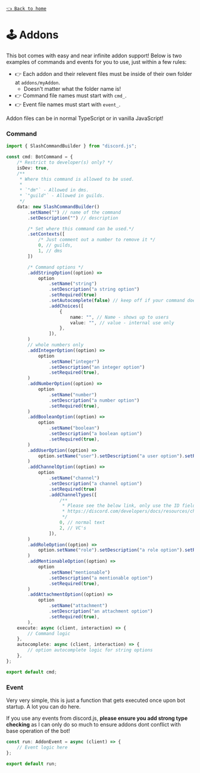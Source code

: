 [`👈 Back to home`](../README.md)

# 🕹️ Addons

This bot comes with easy and near infinite addon support! Below is two examples of commands and events for you to use, just within a few rules:

- 👉 Each addon and their relevent files must be inside of their own folder at `addons/myAddon`.
  - Doesn't matter what the folder name is!
- 👉 Command file names must start with `cmd_`.
- 👉 Event file names must start with `event_`.

Addon files can be in normal TypeScript or in vanilla JavaScript!

### Command

```typescript
import { SlashCommandBuilder } from "discord.js";

const cmd: BotCommand = {
	/* Restrict to developer(s) only? */
	isDev: true,
	/**
	 * Where this command is allowed to be used.
	 *
	 * `"dm"` - Allowed in dms.
	 * `"guild"` - Allowed in guilds.
	 */
	data: new SlashCommandBuilder()
		.setName("") // name of the command
		.setDescription("") // description

		/* Set where this command can be used.*/
		.setContexts([
			/* Just comment out a number to remove it */
			0, // guilds,
			1, // dms
		])

		/* Command options */
		.addStringOption((option) =>
			option
				.setName("string")
				.setDescription("a string option")
				.setRequired(true)
				.setAutocomplete(false) // keep off if your command does not use autocomplete.
				.addChoices([
					{
						name: "", // Name - shows up to users
						value: "", // value - internal use only
					},
				]),
		)
		// whole numbers only
		.addIntegerOption((option) =>
			option
				.setName("integer")
				.setDescription("an integer option")
				.setRequired(true),
		)
		.addNumberOption((option) =>
			option
				.setName("number")
				.setDescription("a number option")
				.setRequired(true),
		)
		.addBooleanOption((option) =>
			option
				.setName("boolean")
				.setDescription("a boolean option")
				.setRequired(true),
		)
		.addUserOption((option) =>
			option.setName("user").setDescription("a user option").setRequired(true),
		)
		.addChannelOption((option) =>
			option
				.setName("channel")
				.setDescription("a channel option")
				.setRequired(true)
				.addChannelTypes([
					/**
					 * Please see the below link, only use the ID field, not the name
					 * https://discord.com/developers/docs/resources/channel#channel-object-channel-types
					 */
					0, // normal text
					2, // VC's
				]),
		)
		.addRoleOption((option) =>
			option.setName("role").setDescription("a role option").setRequired(true),
		)
		.addMentionableOption((option) =>
			option
				.setName("mentionable")
				.setDescription("a mentionable option")
				.setRequired(true),
		)
		.addAttachmentOption((option) =>
			option
				.setName("attachment")
				.setDescription("an attachment option")
				.setRequired(true),
		),
	execute: async (client, interaction) => {
		// Command logic
	},
	autocomplete: async (client, interaction) => {
		// option autocomplete logic for string options
	},
};

export default cmd;
```

### Event

Very very simple, this is just a function that gets executed once upon bot startup. A lot you can do here.

If you use any events from discord.js, **please ensure you add strong type checking** as I can only do so much to ensure addons dont conflict with base operation of the bot!

```typescript
const run: AddonEvent = async (client) => {
	// Event logic here
};

export default run;
```
